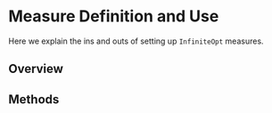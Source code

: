 # Measure Definition and Use
Here we explain the ins and outs of setting up `InfiniteOpt` measures.

## Overview


## Methods
